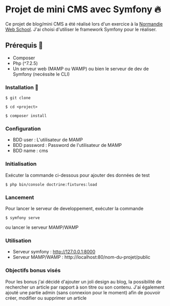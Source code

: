 # Projet de mini CMS avec Symfony 🔥

Ce projet de blog/mini CMS a été réalisé lors d'un exercice à la [Normandie Web School](https://normandie-web-school.fr/).
J'ai choisi d'utiliser le framework Symfony pour le réaliser.

## Prérequis 🔧

- Composer
- Php (^7.2.5)
- Un serveur web (MAMP ou WAMP) ou bien le serveur de dev de Symfony (necéssite le CLI)

### Installation 🔄

`$ git clone`

`$ cd <project>`

`$ composer install`

### Configuration

- BDD user : L'utilisateur de MAMP
- BDD password : Password de l'utilisateur de MAMP
- BDD name : cms

### Initialisation

Exécuter la commande ci-dessous pour ajouter des données de test 

`$ php bin/console doctrine:fixtures:load`

### Lancement 

Pour lancer le serveur de developpement, exécuter la commande 

`$ symfony serve` 

ou lancer le serveur MAMP/WAMP

### Utilisation

- Serveur symfony : http://127.0.0.1:8000
- Serveur MAMP/WAMP : http://localhost:80/nom-du-projet/public


### Objectifs bonus visés
Pour les bonus j'ai décidé d'ajouter un joli design au blog, la possibilité de rechercher un article par rapport à son titre ou son contenu.
J'ai également ajouté une partie admin (sans connexion pour le moment) afin de pouvoir créer, modifier ou supprimer un article
